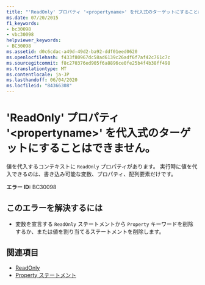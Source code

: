 ```yaml
---
title: "'ReadOnly' プロパティ '<propertyname>' を代入式のターゲットにすることはできません。"
ms.date: 07/20/2015
f1_keywords:
- bc30098
- vbc30098
helpviewer_keywords:
- BC30098
ms.assetid: d0c6cdac-a49d-49d2-ba92-ddf01eed0620
ms.openlocfilehash: f433f80967dc58ad6139c26adf6f7af42c761c7c
ms.sourcegitcommit: f8c270376ed905f6a8896ce0fe25b4f4b38ff498
ms.translationtype: MT
ms.contentlocale: ja-JP
ms.lasthandoff: 06/04/2020
ms.locfileid: "84366308"
---
```

# <a name="readonly-property-propertyname-cannot-be-the-target-of-an-assignment"></a>'ReadOnly' プロパティ '\<propertyname>' を代入式のターゲットにすることはできません。
値を代入するコンテキストに `ReadOnly` プロパティがあります。 実行時に値を代入できるのは、書き込み可能な変数、プロパティ、配列要素だけです。  
  
 **エラー ID:** BC30098  
  
## <a name="to-correct-this-error"></a>このエラーを解決するには  
  
- 変数を宣言する `ReadOnly` ステートメントから `Property` キーワードを削除するか、または値を割り当てるステートメントを削除します。  
  
## <a name="see-also"></a>関連項目

- [ReadOnly](../language-reference/modifiers/readonly.md)
- [Property ステートメント](../language-reference/statements/property-statement.md)

